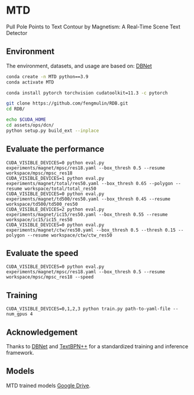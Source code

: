 # MTD

Pull Pole Points to Text Contour by Magnetism: A Real-Time Scene Text Detector

## Environment
The environment, datasets, and usage are based on: [DBNet](https://github.com/MhLiao/DB)
```bash
conda create -n MTD python==3.9
conda activate MTD

conda install pytorch torchvision cudatoolkit=11.3 -c pytorch

git clone https://github.com/fengmulin/RDB.git
cd RDB/

echo $CUDA_HOME
cd assets/ops/dcn/
python setup.py build_ext --inplace

```

## Evaluate the performance
```
CUDA_VISIBLE_DEVICES=0 python eval.py experiments/magnet/mpsc/res18.yaml --box_thresh 0.5 --resume workspace/mpsc/mpsc_res18
CUDA_VISIBLE_DEVICES=1 python eval.py experiments/magnet/total/res50.yaml --box_thresh 0.65 --polygon --resume workspace/total/total_res50
CUDA_VISIBLE_DEVICES=0 python eval.py experiments/magnet/td500/res50.yaml --box_thresh 0.45 --resume workspace/td500/td500_res50
CUDA_VISIBLE_DEVICES=2 python eval.py experiments/magnet/ic15/res50.yaml --box_thresh 0.55 --resume workspace/ic15/ic15_res50
CUDA_VISIBLE_DEVICES=0 python eval.py experiments/magnet/ctw/res50.yaml --box_thresh 0.5 --thresh 0.15 --polygon --resume workspace/ctw/ctw_res50
```

## Evaluate the speed 

```CUDA_VISIBLE_DEVICES=0 python eval.py experiments/magnet/mpsc/res18.yaml --box_thresh 0.5 --resume workspace/mpsc/mpsc_res18 --speed```


## Training

```CUDA_VISIBLE_DEVICES=0,1,2,3 python train.py path-to-yaml-file --num_gpus 4```

## Acknowledgement
Thanks to [DBNet](https://github.com/MhLiao/DB) and [TextBPN++](https://github.com/GXYM/TextBPN-Plus-Plus) for a standardized training and inference framework. 

## Models
MTD trained models [Google Drive](https://drive.google.com/drive/folders/1ba8nhZygcGAXap_gJz9q-idnlZ7AvZ2U?usp=drive_link).








    

